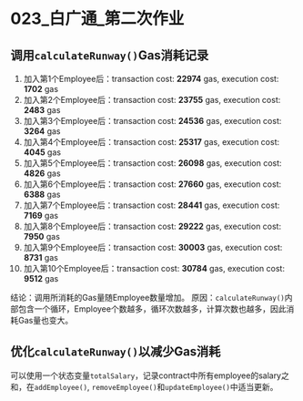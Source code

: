 # 023_白广通_第二次作业

## 调用`calculateRunway()`Gas消耗记录

1. 加入第1个Employee后：transaction cost: **22974** gas, execution cost: **1702** gas
2. 加入第2个Employee后：transaction cost: **23755** gas, execution cost: **2483** gas
3. 加入第3个Employee后：transaction cost: **24536** gas, execution cost: **3264** gas
4. 加入第4个Employee后：transaction cost: **25317** gas, execution cost: **4045** gas
5. 加入第5个Employee后：transaction cost: **26098** gas, execution cost: **4826** gas
6. 加入第6个Employee后：transaction cost: **27660** gas, execution cost: **6388** gas
7. 加入第7个Employee后：transaction cost: **28441** gas, execution cost: **7169** gas
8. 加入第8个Employee后：transaction cost: **29222** gas, execution cost: **7950** gas
9. 加入第9个Employee后：transaction cost: **30003** gas, execution cost: **8731** gas
10. 加入第10个Employee后：transaction cost: **30784** gas, execution cost: **9512** gas

结论：调用所消耗的Gas量随Employee数量增加。
原因：`calculateRunway()`内部包含一个循环，Employee个数越多，循环次数越多，计算次数也越多，因此消耗Gas量也变大。

## 优化`calculateRunway()`以减少Gas消耗

可以使用一个状态变量`totalSalary`，记录contract中所有employee的salary之和，在`addEmployee()`, `removeEmployee()`和`updateEmployee()`中适当更新。
